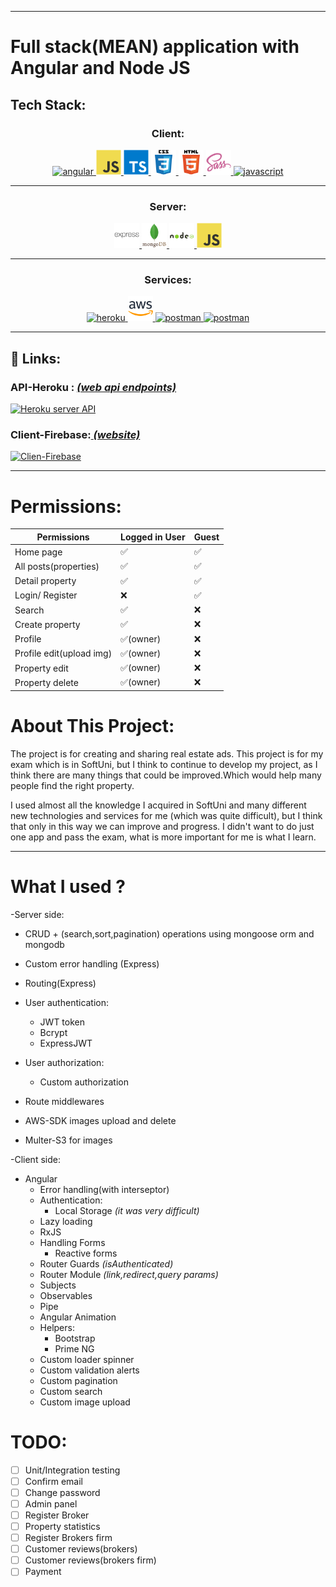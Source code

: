 <p align="center" >

</p>

---

# **Full stack(MEAN) application with Angular and Node JS**


<h2 text="bold">Tech Stack: </h2>
<h3 align="center">Client:</h3>
<p align="center"> <a href="https://angular.io" target="_blank" rel="noreferrer"> <img src="https://angular.io/assets/images/logos/angular/angular.svg" alt="angular" width="40" height="40"/> </a>
 <a href="https://developer.mozilla.org/en-US/docs/Web/JavaScript" target="_blank" rel="noreferrer"> <img src="https://raw.githubusercontent.com/devicons/devicon/master/icons/javascript/javascript-original.svg" alt="javascript" width="40" height="40"/> </a>
 <a href="https://www.typescriptlang.org/" target="_blank" rel="noreferrer"> <img src="https://raw.githubusercontent.com/devicons/devicon/master/icons/typescript/typescript-original.svg" alt="typescript" width="40" height="40"/> </a>  <a href="https://getbootstrap.com" target="_blank" rel="noreferrer">  <a href="https://www.w3schools.com/css/" target="_blank" rel="noreferrer"> <img src="https://raw.githubusercontent.com/devicons/devicon/master/icons/css3/css3-original-wordmark.svg" alt="css3" width="40" height="40"/> </a> <a href="https://www.w3.org/html/" target="_blank" rel="noreferrer"> <img src="https://raw.githubusercontent.com/devicons/devicon/master/icons/html5/html5-original-wordmark.svg" alt="html5" width="40" height="40"/> </a> <a href="https://sass-lang.com" target="_blank" rel="noreferrer"> <img src="https://raw.githubusercontent.com/devicons/devicon/master/icons/sass/sass-original.svg" alt="sass" width="40" height="40"/> </a><a href="https://fontawesome.com/" target="_blank" rel="noreferrer"> <img src="https://www.drupal.org/files/project-images/font_awesome_logo.png" alt="javascript" width="40" height="40"/> </a> 
 </p>
 
 ----
 <h3  align="center">Server:</h3>
 <p  align="center">
 <a  href="https://expressjs.com" target="_blank" rel="noreferrer"> <img src="https://raw.githubusercontent.com/devicons/devicon/master/icons/express/express-original-wordmark.svg" alt="express" width="40" height="40"/> </a>
 <a href="https://www.mongodb.com/" target="_blank" rel="noreferrer"> <img src="https://raw.githubusercontent.com/devicons/devicon/master/icons/mongodb/mongodb-original-wordmark.svg" alt="mongodb" width="40" height="40"/> </a> <a href="https://nodejs.org" target="_blank" rel="noreferrer"> <img src="https://raw.githubusercontent.com/devicons/devicon/master/icons/nodejs/nodejs-original-wordmark.svg" alt="nodejs" width="40" height="40"/> </a><a href="https://developer.mozilla.org/en-US/docs/Web/JavaScript" target="_blank" rel="noreferrer"> <img src="https://raw.githubusercontent.com/devicons/devicon/master/icons/javascript/javascript-original.svg" alt="javascript" width="40" height="40"/> </a>

</p>

---
 <h3 align="center">Services:</h3>
 <p  align="center">
  <a href="https://heroku.com" target="_blank" rel="noreferrer"> <img src="https://www.vectorlogo.zone/logos/heroku/heroku-icon.svg" alt="heroku" width="40" height="40"/> </a>  <a href="https://aws.amazon.com" target="_blank" rel="noreferrer"> <img src="https://raw.githubusercontent.com/devicons/devicon/master/icons/amazonwebservices/amazonwebservices-original-wordmark.svg" alt="aws" width="40" height="40"/> </a> <a href="https://postman.com" target="_blank" rel="noreferrer"> <img src="https://www.vectorlogo.zone/logos/getpostman/getpostman-icon.svg" alt="postman" width="40" height="40"/> </a>
<a href="https://real-estate-real-prop.web.app" target="_blank" rel="noreferrer"> <img src="https://www.vectorlogo.zone/logos/firebase/firebase-icon.svg" alt="postman" width="40" height="40"/> </a>
</p>
  
  
  
----

## 🔗 **Links:** 
### API-Heroku : <a href="https://real-estate-upload-bucket.s3.eu-central-1.amazonaws.com/Server-Rest-Api-Endpoints.docx">*(web api endpoints)*</a>
[![Heroku server API](https://www.vectorlogo.zone/logos/heroku/heroku-icon.svg)](https://real-estate-angular-project.herokuapp.com/)

### Client-Firebase:<a href="https://real-estate-real-prop.web.app/"> *(website)*</a>
[![Clien-Firebase](https://www.vectorlogo.zone/logos/firebase/firebase-icon.svg)](https://real-estate-real-prop.web.app/)
                                                                              

---

# Permissions:

| **Permissions**          | Logged in User | Guest | 
| ------------------------ | -------------- | ----- | 
| Home page                | ✅            | ✅    | 
| All posts(properties)    | ✅            | ✅    | 
| Detail property          | ✅            | ✅    | 
| Login/ Register          | ❌            | ✅    |
| Search                   | ✅            | ❌    | 
| Create property          | ✅            | ❌    | 
| Profile                  | ✅(owner)     | ❌    | 
| Profile edit(upload img) | ✅(owner)     | ❌    | 
| Property edit            | ✅(owner)     | ❌    | 
| Property delete          | ✅(owner)     | ❌    | 



# **About This Project:**

The project is for creating and sharing real estate ads. Тhis project is for my exam which is in SoftUni, but I think to continue to develop my project, as I think there are many things that could be improved.Which would help many people find the right property.

I used almost all the knowledge I acquired in SoftUni
and many different new technologies and services for me (which was quite difficult), but I think that only in this way we can improve and progress.
I didn't want to do just one app and pass the exam, what is more important for me is what I learn.

---

# **What I used ?**
-Server side:
  * CRUD + (search,sort,pagination) operations using mongoose orm and mongodb
  * Custom error handling (Express)
  * Routing(Express)
  * User authentication:
    * JWT token
    * Bcrypt
    * ExpressJWT
    
   * User authorization:
        * Custom authorization
   * Route middlewares
   * AWS-SDK images upload and delete
   * Multer-S3 for images

-Client side:
* Angular
    * Error handling(with interseptor)
    * Authentication:
        * Local Storage *(it was very difficult)*
    * Lazy loading
    * RxJS
    * Handling Forms
        * Reactive forms
    * Router Guards *(isAuthenticated)*
    * Router Module *(link,redirect,query params)*
    * Subjects
    * Observables
    * Pipe
    * Angular Animation
    * Helpers:
        * Bootstrap
        * Prime NG
    * Custom loader spinner
    * Custom validation alerts
    * Custom pagination
    * Custom search
    * Custom image upload

# TODO:
- [ ] Unit/Integration testing
- [ ] Confirm email
- [ ] Change password
- [ ] Admin panel
- [ ] Register Broker
- [ ] Property statistics
- [ ] Register Brokers firm
- [ ] Customer reviews(brokers)
- [ ] Customer reviews(brokers firm)
- [ ] Payment
